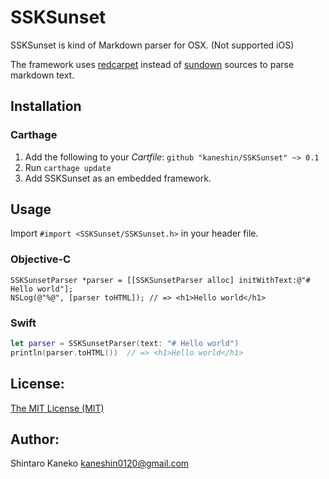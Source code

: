 # SSKSunset

SSKSunset is kind of Markdown parser for OSX. (Not supported iOS)

The framework uses [redcarpet](https://github.com/vmg/redcarpet) instead of [sundown](https://github.com/vmg/sundown) sources to parse markdown text.


## Installation

### Carthage

1. Add the following to your *Cartfile*: `github "kaneshin/SSKSunset" ~> 0.1`
2. Run `carthage update`
3. Add SSKSunset as an embedded framework.


## Usage

Import `#import <SSKSunset/SSKSunset.h>` in your header file.

### Objective-C

```objc
SSKSunsetParser *parser = [[SSKSunsetParser alloc] initWithText:@"# Hello world"];
NSLog(@"%@", [parser toHTML]); // => <h1>Hello world</h1>
```

### Swift

```swift
let parser = SSKSunsetParser(text: "# Hello world")
println(parser.toHTML())  // => <h1>Hello world</h1>
```

## License:

[The MIT License (MIT)](http://kaneshin.mit-license.org/)

## Author:

Shintaro Kaneko <kaneshin0120@gmail.com>

